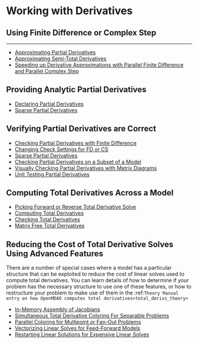 # Working with Derivatives

## Using Finite Difference or Complex Step
---
- [Approximating Partial Derivatives](approximating_partial_derivatives.ipynb)
- [Approximating Semi-Total Derivatives](approximating_totals.ipynb)
- [Speeding up Derivative Approximations with Parallel Finite Difference and Parallel Complex Step](parallel_fd.ipynb)

## Providing Analytic Partial Derivatives
- [Declaring Partial Derivatives](specifying_partials.ipynb)
- [Sparse Partial Derivatives](sparse_partials.ipynb)

## Verifying Partial Derivatives are Correct
- [Checking Partial Derivatives with Finite Difference](basic_check_partials.ipynb)
- [Changing Check Settings for FD or CS](check_partials_settings.ipynb)
- [Sparse Partial Derivatives](sparse_partials.ipynb)
- [Checking Partial Derivatives on a Subset of a Model](check_partials_subset.ipynb)
- [Visually Checking Partial Derivatives with Matrix Diagrams](partial_derivative_viz.ipynb)
- [Unit Testing Partial Derivatives](unit_testing_partials.ipynb)

## Computing Total Derivatives Across a Model
- [Picking Forward or Reverse Total Derivative Solve](picking_mode.ipynb)
- [Computing Total Derivatives](compute_totals.ipynb)
- [Checking Total Derivatives](check_total_derivatives.ipynb)
- [Matrix Free Total Derivatives](total_compute_jacvec_product.ipynb)

## Reducing the Cost of Total Derivative Solves Using Advanced Features

There are a number of special cases where a model has a particular structure that can be exploited to 
reduce the cost of linear solves used to compute total derivatives. You can learn details of how to determine if 
your problem has the necessary structure to use one of these features, or how to restructure your problem to 
make use of them in the :ref:`Theory Manual entry on how OpenMDAO computes total derivatives<total_derivs_theory>`

- [In-Memory Assembly of Jacobians](assembled_jacobian.ipynb)
- [Simultaneous Total Derivative Coloring For Separable Problems](simul_derivs.ipynb)
- [Parallel Coloring for Multipoint or Fan-Out Problems](parallel_derivs.ipynb)
- [Vectorizing Linear Solves for Feed-Forward Models](vectorized_derivs.ipynb)
- [Restarting Linear Solutions for Expensive Linear Solves](linear_restart.ipynb)

```python

```
